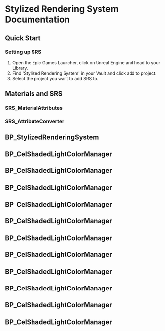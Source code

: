# Stylized Rendering System Documentation

## Quick Start

### Setting up SRS

1. Open the Epic Games Launcher, click on Unreal Engine and head to your Library.
2. Find 'Stylized Rendering System' in your Vault and click add to project.
3. Select the project you want to add SRS to.

## Materials and SRS

### SRS_MaterialAttributes

### SRS_AttributeConverter


## BP_StylizedRenderingSystem

## BP_CelShadedLightColorManager

## BP_CelShadedLightColorManager

## BP_CelShadedLightColorManager

## BP_CelShadedLightColorManager

## BP_CelShadedLightColorManager

## BP_CelShadedLightColorManager

## BP_CelShadedLightColorManager

## BP_CelShadedLightColorManager

## BP_CelShadedLightColorManager

## BP_CelShadedLightColorManager

## BP_CelShadedLightColorManager
